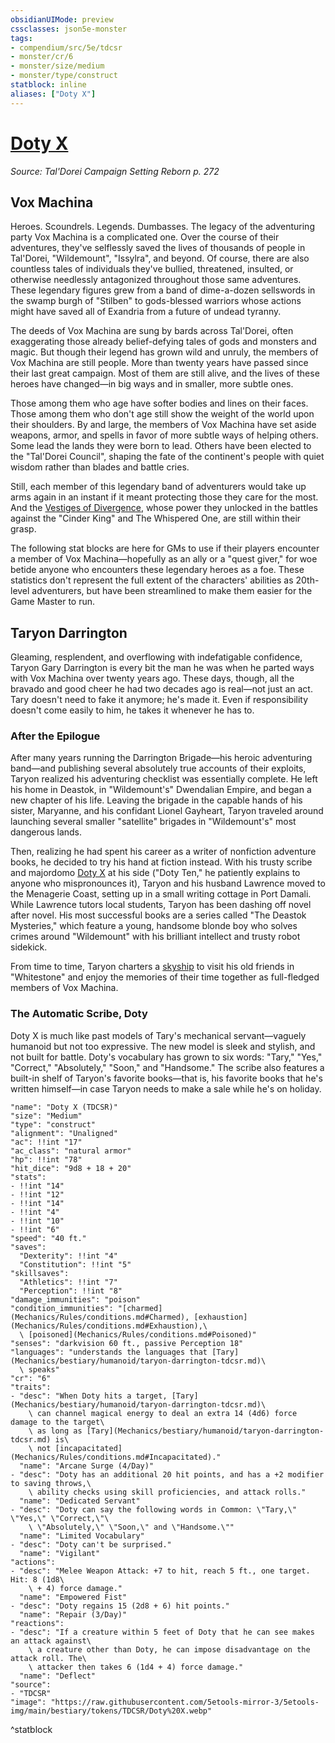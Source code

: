 ```yaml
---
obsidianUIMode: preview
cssclasses: json5e-monster
tags:
- compendium/src/5e/tdcsr
- monster/cr/6
- monster/size/medium
- monster/type/construct
statblock: inline
aliases: ["Doty X"]
---
```

# [Doty X](Mechanics\bestiary\npc/doty-x-tdcsr.md)
*Source: Tal'Dorei Campaign Setting Reborn p. 272*  

## Vox Machina

Heroes. Scoundrels. Legends. Dumbasses. The legacy of the adventuring party Vox Machina is a complicated one. Over the course of their adventures, they've selflessly saved the lives of thousands of people in Tal'Dorei, "Wildemount", "Issylra", and beyond. Of course, there are also countless tales of individuals they've bullied, threatened, insulted, or otherwise needlessly antagonized throughout those same adventures. These legendary figures grew from a band of dime-a-dozen sellswords in the swamp burgh of "Stilben" to gods-blessed warriors whose actions might have saved all of Exandria from a future of undead tyranny.

The deeds of Vox Machina are sung by bards across Tal'Dorei, often exaggerating those already belief-defying tales of gods and monsters and magic. But though their legend has grown wild and unruly, the members of Vox Machina are still people. More than twenty years have passed since their last great campaign. Most of them are still alive, and the lives of these heroes have changed—in big ways and in smaller, more subtle ones.

Those among them who age have softer bodies and lines on their faces. Those among them who don't age still show the weight of the world upon their shoulders. By and large, the members of Vox Machina have set aside weapons, armor, and spells in favor of more subtle ways of helping others. Some lead the lands they were born to lead. Others have been elected to the "Tal'Dorei Council", shaping the fate of the continent's people with quiet wisdom rather than blades and battle cries.

Still, each member of this legendary band of adventurers would take up arms again in an instant if it meant protecting those they care for the most. And the [Vestiges of Divergence](Mechanics/tables/vestiges-of-divergence-by-advancement-tdcsr.md), whose power they unlocked in the battles against the "Cinder King" and The Whispered One, are still within their grasp.

The following stat blocks are here for GMs to use if their players encounter a member of Vox Machina—hopefully as an ally or a "quest giver," for woe betide anyone who encounters these legendary heroes as a foe. These statistics don't represent the full extent of the characters' abilities as 20th-level adventurers, but have been streamlined to make them easier for the Game Master to run.

## Taryon Darrington

Gleaming, resplendent, and overflowing with indefatigable confidence, Taryon Gary Darrington is every bit the man he was when he parted ways with Vox Machina over twenty years ago. These days, though, all the bravado and good cheer he had two decades ago is real—not just an act. Tary doesn't need to fake it anymore; he's made it. Even if responsibility doesn't come easily to him, he takes it whenever he has to.

### After the Epilogue

After many years running the Darrington Brigade—his heroic adventuring band—and publishing several absolutely true accounts of their exploits, Taryon realized his adventuring checklist was essentially complete. He left his home in Deastok, in "Wildemount's" Dwendalian Empire, and began a new chapter of his life. Leaving the brigade in the capable hands of his sister, Maryanne, and his confidant Lionel Gayheart, Taryon traveled around launching several smaller "satellite" brigades in "Wildemount's" most dangerous lands.

Then, realizing he had spent his career as a writer of nonfiction adventure books, he decided to try his hand at fiction instead. With his trusty scribe and majordomo [Doty X](Mechanics/bestiary/npc/doty-x-tdcsr.md) at his side ("Doty Ten," he patiently explains to anyone who mispronounces it), Taryon and his husband Lawrence moved to the Menagerie Coast, setting up in a small writing cottage in Port Damali. While Lawrence tutors local students, Taryon has been dashing off novel after novel. His most successful books are a series called "The Deastok Mysteries," which feature a young, handsome blonde boy who solves crimes around "Wildemount" with his brilliant intellect and trusty robot sidekick.

From time to time, Taryon charters a [skyship](Mechanics/items/skyship-tdcsr.md) to visit his old friends in "Whitestone" and enjoy the memories of their time together as full-fledged members of Vox Machina.

### The Automatic Scribe, Doty

Doty X is much like past models of Tary's mechanical servant—vaguely humanoid but not too expressive. The new model is sleek and stylish, and not built for battle. Doty's vocabulary has grown to six words: "Tary," "Yes," "Correct," "Absolutely," "Soon," and "Handsome." The scribe also features a built-in shelf of Taryon's favorite books—that is, his favorite books that he's written himself—in case Taryon needs to make a sale while he's on holiday.

```statblock
"name": "Doty X (TDCSR)"
"size": "Medium"
"type": "construct"
"alignment": "Unaligned"
"ac": !!int "17"
"ac_class": "natural armor"
"hp": !!int "78"
"hit_dice": "9d8 + 18 + 20"
"stats":
- !!int "14"
- !!int "12"
- !!int "14"
- !!int "4"
- !!int "10"
- !!int "6"
"speed": "40 ft."
"saves":
  "Dexterity": !!int "4"
  "Constitution": !!int "5"
"skillsaves":
  "Athletics": !!int "7"
  "Perception": !!int "8"
"damage_immunities": "poison"
"condition_immunities": "[charmed](Mechanics/Rules/conditions.md#Charmed), [exhaustion](Mechanics/Rules/conditions.md#Exhaustion),\
  \ [poisoned](Mechanics/Rules/conditions.md#Poisoned)"
"senses": "darkvision 60 ft., passive Perception 18"
"languages": "understands the languages that [Tary](Mechanics/bestiary/humanoid/taryon-darrington-tdcsr.md)\
  \ speaks"
"cr": "6"
"traits":
- "desc": "When Doty hits a target, [Tary](Mechanics/bestiary/humanoid/taryon-darrington-tdcsr.md)\
    \ can channel magical energy to deal an extra 14 (4d6) force damage to the target\
    \ as long as [Tary](Mechanics/bestiary/humanoid/taryon-darrington-tdcsr.md) is\
    \ not [incapacitated](Mechanics/Rules/conditions.md#Incapacitated)."
  "name": "Arcane Surge (4/Day)"
- "desc": "Doty has an additional 20 hit points, and has a +2 modifier to saving throws,\
    \ ability checks using skill proficiencies, and attack rolls."
  "name": "Dedicated Servant"
- "desc": "Doty can say the following words in Common: \"Tary,\" \"Yes,\" \"Correct,\"\
    \ \"Absolutely,\" \"Soon,\" and \"Handsome.\""
  "name": "Limited Vocabulary"
- "desc": "Doty can't be surprised."
  "name": "Vigilant"
"actions":
- "desc": "Melee Weapon Attack: +7 to hit, reach 5 ft., one target. Hit: 8 (1d8\
    \ + 4) force damage."
  "name": "Empowered Fist"
- "desc": "Doty regains 15 (2d8 + 6) hit points."
  "name": "Repair (3/Day)"
"reactions":
- "desc": "If a creature within 5 feet of Doty that he can see makes an attack against\
    \ a creature other than Doty, he can impose disadvantage on the attack roll. The\
    \ attacker then takes 6 (1d4 + 4) force damage."
  "name": "Deflect"
"source":
- "TDCSR"
"image": "https://raw.githubusercontent.com/5etools-mirror-3/5etools-img/main/bestiary/tokens/TDCSR/Doty%20X.webp"
```
^statblock